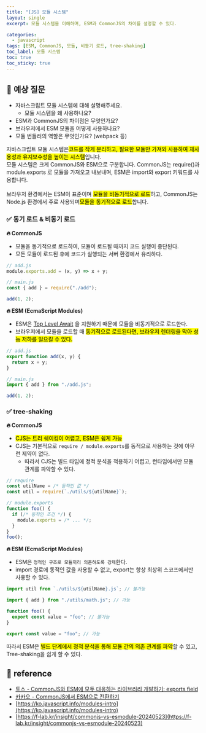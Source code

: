 ```yaml
---
title: "[JS] 모듈 시스템"
layout: single
excerpt: 모듈 시스템을 이해하며, ESM과 CommonJS의 차이를 설명할 수 있다.

categories:
  - javascript
tags: [ESM, CommonJS, 모듈, 비동기 로드, tree-shaking]
toc_label: 모듈 시스템
toc: true
toc_sticky: true
---
```


## 💭 예상 질문

- 자바스크립트 모듈 시스템에 대해 설명해주세요.
  - 모듈 시스템을 왜 사용하나요?
- ESM과 CommonJS의 차이점은 무엇인가요?
- 브라우저에서 ESM 모듈을 어떻게 사용하나요?
- 모듈 번들러의 역할은 무엇인가요? (webpack 등)

<div class="red-box">
  <div>자바스크립트 모듈 시스템은<mark class="mark">코드를 작게 분리하고, 필요한 모듈만 가져와 사용하여 재사용성과 유지보수성을 높이는 시스템</mark>입니다.</div>
  <div>모듈 시스템은 크게 CommonJS와 ESM으로 구분합니다. CommonJS는 require()과 module.exports 로 모듈을 가져오고 내보내며, ESM은 import와 export 키워드를 사용합니다.</div>
  <br />
  <div>브라우저 환경에서는 ESM이 표준이며 <mark class="mark">모듈을 비동기적으로 로드</mark>하고, CommonJS는 Node.js 환경에서 주로 사용되며<mark class="mark">모듈을 동기적으로 로드</mark>합니다.</div>
</div>

### ✅ 동기 로드 & 비동기 로드

**🔥 CommonJS**

- 모듈을 동기적으로 로드하여, 모듈이 로드될 때까지 코드 실행이 중단된다.
- 모든 모듈이 로드된 후에 코드가 실행되는 서버 환경에서 유리하다.

```js
// add.js
module.exports.add = (x, y) => x + y;

// main.js
const { add } = require("./add");

add(1, 2);
```

**🔥 ESM (EcmaScript Modules)**

- ESM은 [Top Level Await](https://nodejs.org/api/esm.html#top-level-await) 을 지원하기 때문에 모듈을 비동기적으로 로드한다.
- 브라우저에서 모듈을 로드할 때 <mark class="mark">동기적으로 로드된다면, 브라우저 렌더링을 막아 성능 저하를 일으킬 수 있다.</mark>

```js
// add.js
export function add(x, y) {
  return x + y;
}

// main.js
import { add } from "./add.js";

add(1, 2);
```

### ✅ tree-shaking

**🔥 CommonJS**

- <mark class="mark">CJS는 트리 쉐이킹이 어렵고, ESM은 쉽게 가능</mark>
- CJS는 기본적으로 `require / module.exports`를 동적으로 사용하는 것에 아무런 제약이 없다.
  - 따라서 CJS는 빌드 타임에 정적 분석을 적용하기 어렵고, 런타임에서만 모듈 관계를 파악할 수 있다.

```js
// require
const utilName = /* 동적인 값 */
const util = require(`./utils/${utilName}`);

// module.exports
function foo() {
  if (/* 동적인 조건 */) {
    module.exports = /* ... */;
  }
}
foo();
```

**🔥 ESM (EcmaScript Modules)**

- ESM은 `정적인 구조로 모듈끼리 의존하도록 강제`한다.
- import 경로에 동적인 값을 사용할 수 없고, export는 항상 최상위 스코프에서만 사용할 수 있다.

```js
import util from `./utils/${utilName}.js`; // 불가능

import { add } from "./utils/math.js"; // 가능

function foo() {
  export const value = "foo"; // 불가능
}

export const value = "foo"; // 가능
```

<div class="blue-box">
  <div>따라서 ESM은 <mark class="mark">빌드 단계에서 정적 분석을 통해 모듈 간의 의존 관계를 파악</mark>할 수 있고, Tree-shaking을 쉽게 할 수 있다.</div>
</div>

## 📘 reference

- [토스 - CommonJS와 ESM에 모두 대응하는 라이브러리 개발하기: exports field](https://toss.tech/article/commonjs-esm-exports-field)
- [카카오 - CommonJS에서 ESM으로 전환하기](https://tech.kakao.com/posts/605)
- [https://ko.javascript.info/modules-intro](https://ko.javascript.info/modules-intro)
- [https://f-lab.kr/insight/commonjs-vs-esmodule-20240523](https://f-lab.kr/insight/commonjs-vs-esmodule-20240523)
